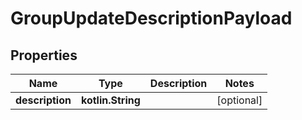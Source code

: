 
# GroupUpdateDescriptionPayload

## Properties
Name | Type | Description | Notes
------------ | ------------- | ------------- | -------------
**description** | **kotlin.String** |  |  [optional]



